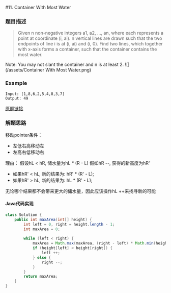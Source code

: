 #11. Container With Most Water

### 题目描述

>Given n non-negative integers a1, a2, ..., an, where each represents a point at coordinate (i, ai). n vertical lines are drawn such that the two endpoints of line i is at (i, ai) and (i, 0). Find two lines, which together with x-axis forms a container, such that the container contains the most water.

Note: You may not slant the container and n is at least 2.
![](/assets/Container With Most Water.png)
### Example
    Input: [1,8,6,2,5,4,8,3,7]
    Output: 49

[原题链接](https://leetcode.com/problems/container-with-most-water/description/)

### 解题思路
移动pointer条件：
- 左低右高移动左
- 左高右低移动右

理由：
假设hL < hR, 储水量为hL * (R - L)
假如hR --, 获得的新高度为hR'
- 如果hR' < hL, 新的结果为: hR' * (R' - L);
- 如果hR' > hL, 新的结果为: hL * (R' - L);

无论哪个结果都不会带来更大的储水量，因此应该操作hL ++来找寻新的可能

#### Java代码实现

``` java
class Solution {
    public int maxArea(int[] height) {
        int left = 0, right = height.length - 1;
        int maxArea = 0;
        
        while (left < right) {
            maxArea = Math.max(maxArea, (right - left) * Math.min(height[left], height[right]));
            if (height[left] < height[right]) {
                left ++;
            } else {
                right --;
            }
        }
        return maxArea;
    }
}
```